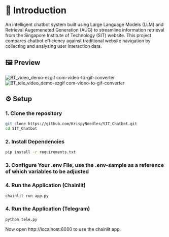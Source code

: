 # 📂 Introduction
An intelligent chatbot system built using Large Language Models (LLM) and Retrieval Augemeneted Generation (AUG) to streamline information retrieval from the Singapore Institute of Technology (SIT) website. This project compares chatbot efficiency against traditional website navigation by collecting and analyzing user interaction data.

## 🖼️ Preview

![BT_video_demo-ezgif com-video-to-gif-converter](https://github.com/user-attachments/assets/29d011f5-52d0-4bad-a1a4-fb0a2524ad57)
![BT_tele_video_demo-ezgif com-video-to-gif-converter](https://github.com/user-attachments/assets/69070d7d-71f9-47ae-ab84-8a4faa63476b)

## ⚙️ Setup
### 1. Clone the repository

``` bash
git clone https://github.com/KrispyNoodles/SIT_Chatbot.git
cd SIT_Chatbot
```

### 2. Install Dependencies

``` bash
pip install -r requirements.txt
```

### 3. Configure Your .env File, use the .env-sample as a reference of which variables to be adjusted

### 4. Run the Application (Chainlit)

``` bash
chainlit run app.py
```

### 4. Run the Application (Telegram)

``` bash
python tele.py
```

Now open http://localhost:8000 to use the chainlit app.
